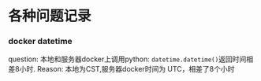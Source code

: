 # 各种问题记录

### docker datetime
question: 本地和服务器docker上调用python: `datetime.datetime()`返回时间相差8小时.
Reason: 本地为CST,服务器docker时间为 UTC，相差了8个小时
